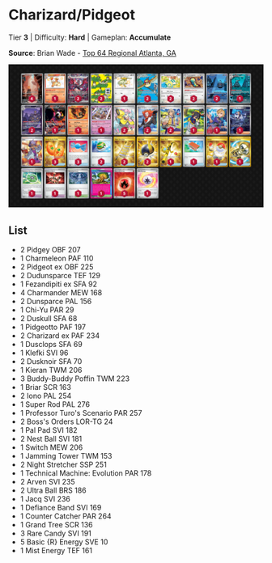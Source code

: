 # Charizard/Pidgeot

Tier **3** | Difficulty: **Hard** | Gameplan: **Accumulate**

**Source**: Brian Wade - [Top 64 Regional Atlanta, GA](https://limitlesstcg.com/decks/list/16856)

![decklist](../../!Images/Standard/16SVI-JTG/Charizard-Pidgeot.png)

## List
* 2 Pidgey OBF 207
* 1 Charmeleon PAF 110
* 2 Pidgeot ex OBF 225
* 2 Dudunsparce TEF 129
* 1 Fezandipiti ex SFA 92
* 4 Charmander MEW 168
* 2 Dunsparce PAL 156
* 1 Chi-Yu PAR 29
* 2 Duskull SFA 68
* 1 Pidgeotto PAF 197
* 2 Charizard ex PAF 234
* 1 Dusclops SFA 69
* 1 Klefki SVI 96
* 2 Dusknoir SFA 70
* 1 Kieran TWM 206
* 3 Buddy-Buddy Poffin TWM 223
* 1 Briar SCR 163
* 2 Iono PAL 254
* 1 Super Rod PAL 276
* 1 Professor Turo's Scenario PAR 257
* 2 Boss's Orders LOR-TG 24
* 1 Pal Pad SVI 182
* 2 Nest Ball SVI 181
* 1 Switch MEW 206
* 1 Jamming Tower TWM 153
* 2 Night Stretcher SSP 251
* 1 Technical Machine: Evolution PAR 178
* 2 Arven SVI 235
* 2 Ultra Ball BRS 186
* 1 Jacq SVI 236
* 1 Defiance Band SVI 169
* 1 Counter Catcher PAR 264
* 1 Grand Tree SCR 136
* 3 Rare Candy SVI 191
* 5 Basic {R} Energy SVE 10
* 1 Mist Energy TEF 161
